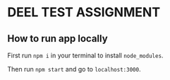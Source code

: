 # DEEL TEST ASSIGNMENT

## How to run app locally

First run `npm i` in your terminal to install `node_modules`.

Then run `npm start` and go to `localhost:3000`.
